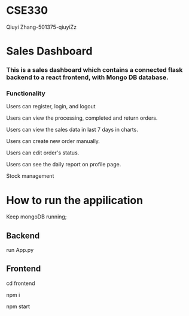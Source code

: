 # CSE330
Qiuyi Zhang-501375-qiuyiZz

<h1>Sales Dashboard</h1>

<h3>This is a sales dashboard which contains a connected flask backend to a react frontend, with Mongo DB database.</h3>

<h3>Functionality</h3>
Users can register, login, and logout<p>
Users can view the processing, completed and return orders.<p>
Users can view the sales data in last 7 days in charts.<p>
Users can create new order manually.<p>
Users can edit order's status.<p>
Users can see the daily report on profile page.<p>
Stock management<p>


<h1>How to run the appilication</h1>
Keep mongoDB running;
<h2>Backend</h2>
run App.py
<h2>Frontend</h2>
cd frontend<p>
npm i<p>
npm start<p>
